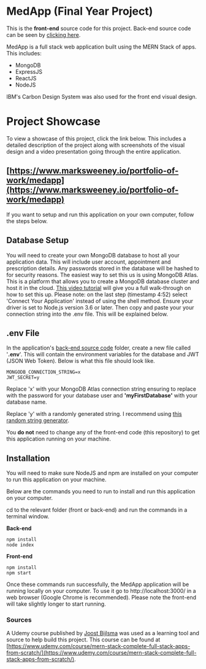 # MedApp (Final Year Project)
This is the __front-end__ source code for this project. Back-end source code can be seen by [clicking here](https://github.com/MarkSweeney96/medapp-backend).

MedApp is a full stack web application built using the MERN Stack of apps. This includes:
- MongoDB
- ExpressJS
- ReactJS
- NodeJS

IBM's Carbon Design System was also used for the front end visual design. 

# Project Showcase
To view a showcase of this project, click the link below. This includes a detailed description of the project along with screenshots of the visual design and a video presentation going through the entire application.

## [https://www.marksweeney.io/portfolio-of-work/medapp](https://www.marksweeney.io/portfolio-of-work/medapp)
If you want to setup and run this application on your own computer, follow the steps below.

## Database Setup
You will need to create your own MongoDB database to host all your application data. This will include user account, appointment and prescription details. Any passwords stored in the database will be hashed to for security reasons. The easiest way to set this us is using MongoDB Atlas. This is a platform that allows you to create a MongoDB database cluster and host it in the cloud. [This video tutorial](https://www.youtube.com/watch?v=tON8dUrvquE) will give you a full walk-through on how to set this up. Please note: on the last step (timestamp 4:52) select 'Connect Your Application' instead of using the shell method. Ensure your driver is set to Node.js version 3.6 or later. Then copy and paste your your connection string into the .env file. This will be explained below. 

## .env File
In the application's [back-end source code](https://github.com/MarkSweeney96/medapp-backend) folder, create a new file called '__.env__'. This will contain the environment variables for the database and JWT (JSON Web Token). Below is what this file should look like. 

```
MONGODB_CONNECTION_STRING=x
JWT_SECRET=y
```
Replace 'x' with your MongoDB Atlas connection string ensuring to replace __<password>__ with the password for your database user and __'myFirstDatabase'__ with your database name.

Replace 'y' with a randomly generated string. I recommend using [this random string generator](https://www.random.org/strings/).

You __do not__ need to change any of the front-end code (this repository) to get this application running on your machine.

## Installation
You will need to make sure NodeJS and npm are installed on your computer to run this application on your machine.

Below are the commands you need to run to install and run this application on your computer.



cd to the relevant folder (front or back-end) and run the commands in a terminal window. 

__Back-end__
```
npm install
node index
```

__Front-end__
```
npm install
npm start
```

Once these commands run successfully, the MedApp application will be running locally on your computer. To use it go to http://localhost:3000/ in a web browser (Google Chrome is recommended). Please note the front-end will take slightly longer to start running.

### Sources
A Udemy course published by [Joost Bijlsma](https://www.udemy.com/user/joost-bijlsma/) was used as a learning tool and source to help build this project. This course can be found at [https://www.udemy.com/course/mern-stack-complete-full-stack-apps-from-scratch/](https://www.udemy.com/course/mern-stack-complete-full-stack-apps-from-scratch/).
